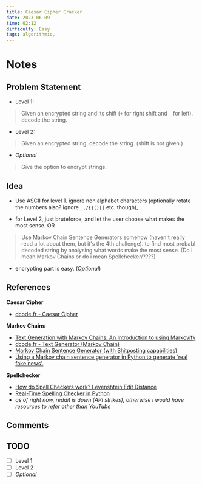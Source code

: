 ```yaml
---
title: Caesar Cipher Cracker
date: 2023-06-09
time: 02:12
difficulty: Easy
tags: algorithmic,
---
```


# Notes

## Problem Statement

- Level 1:

> Given an encrypted string and its shift (`+` for right shift and `-` for left). decode the string.

- Level 2:

> Given an encrypted string. decode the string. (shift is not given.)

- _Optional_

> Give the option to encrypt strings.

## Idea

- Use ASCII for level 1. ignore non alphabet characters (optionally rotate the numbers also? ignore `_,/{}()[]` etc. though),

- for Level 2, just bruteforce, and let the user choose what makes the most sense. OR

> Use Markov Chain Sentence Generators somehow (haven't really read a lot about them, but it's the 4th challenge). to find most probabl decoded string by analysing what words make the most sense. (Do i mean Markov Chains or do i mean Spellchecker/????)

- encrypting part is easy. (_Optional_)

## References

**Caesar Cipher**

- [dcode.fr - Caesar Cipher](https://www.dcode.fr/caesar-cipher)

**Markov Chains**

- [Text Generation with Markov Chains: An Introduction to using Markovify](https://scribe.froth.zone/text-generation-with-markov-chains-an-introduction-to-using-markovify-742e6680dc33)
- [dcode.fr - Text Generator (Markov Chain)](https://www.dcode.fr/markov-chain-text)
- [Markov Chain Sentence Generator (with Shitposting capabilities)](https://scribe.privacydev.net/markov-chain-sentence-generator-with-sh-tposting-capabilities-a0bd5a184173)
- [Using a Markov chain sentence generator in Python to generate ‘real fake news’.](https://scribe.privacydev.net/using-a-markov-chain-sentence-generator-in-python-to-generate-real-fake-news-e9c904e967e)

**Spellchecker**

- [How do Spell Checkers work? Levenshtein Edit Distance](https://www.youtube.com/watch?v=Cu7Tl7FGigQ)
- [Real-Time Spelling Checker in Python](https://www.youtube.com/watch?v=_nkQd9SyEpw)
- _as of right now, reddit is down (API strikes), otherwise i would have resources to refer other than YouTube_

## Comments

## TODO

- [ ] Level 1
- [ ] Level 2
- [ ] _Optional_
